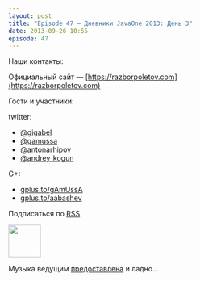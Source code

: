 ```yaml
---
layout: post
title: "Episode 47 — Дневники JavaOne 2013: День 3"
date: 2013-09-26 10:55
episode: 47
---
```


Наши контакты:

Официальный сайт — [https://razborpoletov.com](https://razborpoletov.com)

Гости и участники:

twitter: 

 * [@gigabel](https://twitter.com/#!/gigabel) 
 * [@gamussa](https://twitter.com/#!/gamussa)
 * [@antonarhipov](https://twitter.com/#!/antonarhipov)
 * [@andrey_kogun](https://twitter.com/#!/andrey_kogun) 

G+:

 * [gplus.to/gAmUssA](http://gplus.to/gAmUssA) 
 * [gplus.to/aabashev](http://gplus.to/aabashev) 

<!-- player goes here-->

<audio preload="none">
   <source src="http://traffic.libsyn.com/razborpoletov/razbor_47.mp3" type="audio/mp3" />
   Your browser does not support the audio tag.
</audio>

Подписаться по [RSS](http://feeds.feedburner.com/razbor-podcast)

<!-- episode file link goes here-->
<a href="http://traffic.libsyn.com/razborpoletov/razbor_47.mp3" imageanchor="1" style="clear: left; margin-bottom: 1em; margin-left: auto; margin-right: 2em;"><img border="0" height="64" src="https://razborpoletov.com/images/mp3.png" width="64" /></a>

Музыка ведущим [предоставлена](http://www.audiobank.fm/single-music/27/111/More-And-Less/) и ладно...
